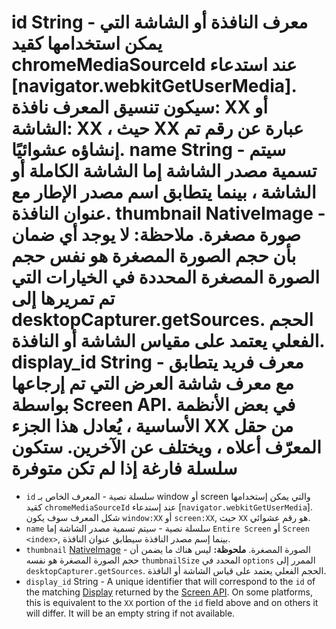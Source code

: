 # id String - معرف النافذة أو الشاشة التي يمكن استخدامها كقيد chromeMediaSourceId عند استدعاء [navigator.webkitGetUserMedia]. سيكون تنسيق المعرف نافذة: XX أو الشاشة: XX ، حيث XX عبارة عن رقم تم إنشاؤه عشوائيًا. name String - سيتم تسمية مصدر الشاشة إما الشاشة الكاملة أو الشاشة <index> ، بينما يتطابق اسم مصدر الإطار مع عنوان النافذة. thumbnail NativeImage - صورة مصغرة. ملاحظة: لا يوجد أي ضمان بأن حجم الصورة المصغرة هو نفس حجم الصورة المصغرة المحددة في الخيارات التي تم تمريرها إلى desktopCapturer.getSources. الحجم الفعلي يعتمد على مقياس الشاشة أو النافذة. display_id String - معرف فريد يتطابق مع معرف شاشة العرض التي تم إرجاعها بواسطة Screen API. في بعض الأنظمة الأساسية ، يُعادل هذا الجزء XX من حقل المعرّف أعلاه ، ويختلف عن الآخرين. ستكون سلسلة فارغة إذا لم تكن متوفرة

* `id` سلسلة نصية - المعرف الخاص بـ window أو screen والتي يمكن إستخدامها كقيد `chromeMediaSourceId` عند إستدعاء [`navigator.webkitGetUserMedia`]. شكل المعرف سوف يكون `window:XX` أو `screen:XX`, حيث `XX` هو رقم عشوائي.
* `name` سلسلة نصية - سيتم تسمية مصدر الشاشة إما `Entire Screen` أو `Screen <index>`, بينما إسم مصدر النافذة سيطابق عنوان النافذة.
* `thumbnail` [NativeImage](../native-image.md) - الصورة المصغرة. **ملحوظة:** ليس هناك ما يضمن أن حجم الصورة المصغرة هو نفسه `thumbnailSize` المحدد في `options` الممرر إلى `desktopCapturer.getSources`. الحجم الفعلي يعتمد على قياس الشاشة أو النافذة.
* `display_id` String - A unique identifier that will correspond to the `id` of the matching [Display](display.md) returned by the [Screen API](../screen.md). On some platforms, this is equivalent to the `XX` portion of the `id` field above and on others it will differ. It will be an empty string if not available.
